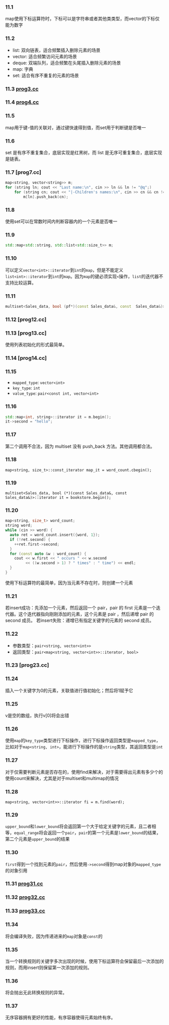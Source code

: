### 11.1
map使用下标运算符时，下标可以是字符串或者其他类类型，而vector的下标仅能为数字

### 11.2
- list: 双向链表，适合频繁插入删除元素的场景
- vector: 适合频繁访问元素的场景
- deque: 双端队列，适合频繁在头尾插入删除元素的场景
- map: 字典
- set: 适合有序不重复的元素的场景

### 11.3 [prog3.cc](prog3.cc)

### 11.4 [prog4.cc](prog4.cc)

### 11.5
map用于键-值的关联对，通过键快速得到值，而set用于判断键是否唯一

### 11.6
set 是有序不重复集合，底层实现是红黑树，而 list 是无序可重复集合，底层实现是链表。

### 11.7 [prog7.cc]
```c++
map<string, vector<string>> m;
for (string ln; cout << "Last name:\n", cin >> ln && ln != "@q";)
    for (string cn; cout << "|-Children's names:\n", cin >> cn && cn != "@q";)
        m[ln].push_back(cn);
```

### 11.8
使用set可以在常数时间内判断容器内的一个元素是否唯一

### 11.9
```c++
std::map<std::string, std::list<std::size_t>> m;
```

### 11.10
可以定义`vector<int>::iterator`到`int`的`map`，但是不能定义`list<int>::iterator`到`int`的`map`。因为`map`的键必须实现`<`操作，`list`的迭代器不支持比较运算。

### 11.11
```c++
multiset<Sales_data, bool (pf*)(const Sales_data&, const  Sales_data&)> bookstore(compareIsbn);
```

### 11.12 [prog12.cc]

### 11.13 [prog13.cc]
使用列表初始化的形式最简单。

### 11.14 [prog14.cc]

### 11.15
- `mapped_type`: `vector<int>`
- `key_type`: `int`
- `value_type`: `pair<const int, vector<int>`

### 11.16
```c++
std::map<int, string>::iterator it = m.begin();
it->second = "hello";
```

### 11.17
第二个调用不合法，因为 multiset 没有 push_back 方法。其他调用都合法。

### 11.18
`map<string, size_t>::const_iterator map_it = word_count.cbegin();`

### 11.19
`multiset<Sales_data, bool (*)(const Sales_data&, const Sales_data&)>::iterator it = bookstore.begin();`

### 11.20
```c++
map<string, size_t> word_count;
string word;
while (cin >> word) {
  auto ret = word_count.insert({word, 1});
  if (!ret.second) {
    ++ret.first->second;
  }
  for (const auto &w : word_count) {
    cout << w.first << " occurs " << w.second
         << ((w.second > 1) ? " times" : " time") << endl;
  }
}
```
使用下标运算符的最简单，因为当元素不存在时，则创建一个元素

### 11.21
若insert成功：先添加一个元素，然后返回一个 pair，pair 的 first 元素是一个迭代器。这个迭代器指向刚刚添加的元素，这个元素是 pair ，然后递增 pair 的 second 成员。 若insert失败：递增已有指定关键字的元素的 second 成员。

### 11.22
- 参数类型：`pair<string, vector<int>>`
- 返回类型：`pair<map<string, vector<int>>::iterator, bool>`

### 11.23 [prog23.cc]

### 11.24
插入一个关键字为0的元素，关联值进行值初始化；然后将1赋予它

### 11.25
v是空的数组，执行v[0]将会出错

### 11.26
使用`map`的`key_type`类型进行下标操作，进行下标操作返回类型是`mapped_type`，比如对于`map<string, int>`，能进行下标操作的是`string`类型，其返回类型是`int`

### 11.27
对于仅需要判断元素是否存在的，使用find来解决，对于需要得出元素有多少个的使用count来解决，尤其是对于multiset和multimap的情况

### 11.28
`map<string, vector<int>>::iterator fi = m.find(word);`

### 11.29
`upper_bound`和`lower_bound`将会返回第一个大于给定关键字的元素，且二者相等，`equal_range`将会返回一个`pair`，`pair`的第一个元素是`lower_bound`的结果，第二个元素是`upper_bound`的结果

### 11.30
`first`得到一个找到元素的`pair`，然后使用`->second`得到map对象的`mapped_type`的对象引用

### 11.31 [prog31.cc](prog31.cc)

### 11.32 [prog32.cc](prog32.cc)

### 11.33 [prog33.cc](prog33.cc)

### 11.34
将会编译失败，因为传递进来的`map`对象是`const`的

### 11.35
当一个转换规则的关键字多次出现的时候，使用下标运算符会保留最后一次添加的规则，而用insert则保留第一次添加的规则。

### 11.36
将会抛出无此转换规则的异常。

### 11.37
无序容器拥有更好的性能，有序容器使得元素始终有序。
